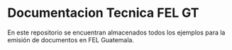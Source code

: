 # Documentacion Tecnica FEL GT
En este repositorio se encuentran almacenados todos los ejemplos para la emisión de documentos en FEL Guatemala.
